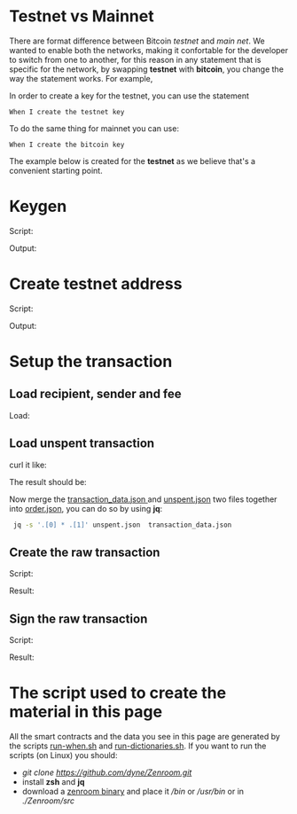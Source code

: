 # Testnet vs Mainnet

There are format difference between Bitcoin *testnet* and *main net*. We wanted to enable both the networks, making it confortable for the developer to switch from one to another, for this reason in any statement that is specific for the network, by swapping **testnet** with **bitcoin**, you change the way the statement works. For example,

In order to create a key for the testnet, you can use the statement 

```gherkin
When I create the testnet key
```
To do the same thing for mainnet you can use:

```gherkin
When I create the bitcoin key
```

The example below is created for the **testnet** as we believe that's a convenient starting point.


# Keygen

Script: 

[](../_media/examples/zencode_cookbook/bitcoin/keygen.zen ':include :type=code gherkin')


Output: 

[](../_media/examples/zencode_cookbook/bitcoin/keys.json ':include :type=code json')


# Create testnet address


Script: 

[](../_media/examples/zencode_cookbook/bitcoin/pubgen.zen ':include :type=code gherkin')


Output: 

[](../_media/examples/zencode_cookbook/bitcoin/address.json ':include :type=code json')


# Setup the transaction



## Load recipient, sender and fee
Load: 

[](../_media/examples/zencode_cookbook/bitcoin/transaction_data.json ':include :type=code json')

## Load unspent transaction

curl it like:

[](../_media/examples/zencode_cookbook/bitcoin/unspent_query.sh ':include :type=code bash')


The result should be: 

[](../_media/examples/zencode_cookbook/bitcoin/unspent.json ':include :type=code json')

Now merge the [transaction_data.json ](../_media/examples/zencode_cookbook/bitcoin/transaction_data.json )
 and [unspent.json](../_media/examples/zencode_cookbook/bitcoin/unspent.json)
 two files together into [order.json](../_media/examples/zencode_cookbook/bitcoin/order.json), you can do so by using **jq**: 
 
```bash
 jq -s '.[0] * .[1]' unspent.json  transaction_data.json
```

## Create the raw transaction 

Script:

[](../_media/examples/zencode_cookbook/bitcoin/sign.zen ':include :type=code gherkin')


Result: 

[](../_media/examples/zencode_cookbook/bitcoin/transaction.json ':include :type=code json')

## Sign the raw transaction 

Script:

[](../_media/examples/zencode_cookbook/bitcoin/sign_transaction.zen ':include :type=code gherkin')


Result: 

[](../_media/examples/zencode_cookbook/bitcoin/rawtx.json ':include :type=code json')




# The script used to create the material in this page

All the smart contracts and the data you see in this page are generated by the scripts [run-when.sh](https://github.com/dyne/Zenroom/blob/master/test/zencode_cookbook/run-when.sh) and [run-dictionaries.sh](https://github.com/dyne/Zenroom/blob/master/test/zencode_cookbook/run-dictionaries.sh). If you want to run the scripts (on Linux) you should: 
 - *git clone https://github.com/dyne/Zenroom.git*
 - install **zsh** and **jq**
 - download a [zenroom binary](https://zenroom.org/#downloads) and place it */bin* or */usr/bin* or in *./Zenroom/src*








<!-- Temp removed, 

We grouped together all the statements that perform object manipulation, so: 


 ***Math operations***: sum, subtraction, multiplication, division and modulo, between numbers
 
 ***Invert sign*** invert the sign of a number 
 
 ***Append*** a simple object to another
 
 ***Rename*** an object
  
 ***Delete*** an object from the memory stack
 
 ***Copy*** an object into new object
 
 ***Split string*** using leftmost or rightmost bytes
 
 ***Randomize*** the elements of an array
 
 ***Create string/number*** (statement "write in")
 
 ***Pick a random element*** from an array
 



-->
### 
